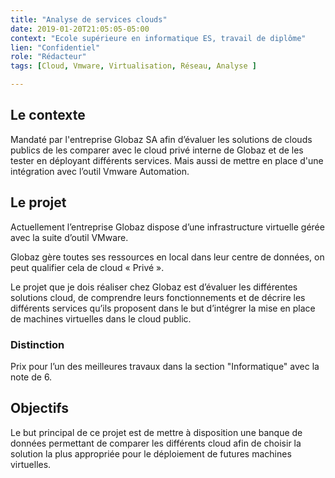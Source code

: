 ```yaml
---
title: "Analyse de services clouds"
date: 2019-01-20T21:05:05-05:00
context: "Ecole supérieure en informatique ES, travail de diplôme"
lien: "Confidentiel"
role: "Rédacteur"
tags: [Cloud, Vmware, Virtualisation, Réseau, Analyse ]

---
```


## Le contexte
Mandaté par l'entreprise Globaz SA afin d’évaluer les solutions de clouds publics de les comparer avec le cloud privé interne de Globaz et de les tester en déployant différents services. Mais aussi de mettre en place d'une intégration avec l’outil Vmware Automation.

## Le projet
Actuellement l’entreprise Globaz dispose d’une infrastructure virtuelle gérée avec la suite
d’outil VMware.

Globaz gère toutes ses ressources en local dans leur centre de données, on
peut qualifier cela de cloud « Privé ».

Le projet que je dois réaliser chez Globaz est d’évaluer les différentes solutions cloud, de
comprendre leurs fonctionnements et de décrire les différents services qu’ils proposent dans
le but d’intégrer la mise en place de machines virtuelles dans le cloud public.

### Distinction

Prix pour l’un des meilleures travaux dans la section "Informatique" avec la note de 6. 

## Objectifs
Le but principal de ce projet est de mettre à disposition une banque de données permettant de comparer les
différents cloud afin de choisir la solution la plus appropriée pour le déploiement de futures
machines virtuelles.